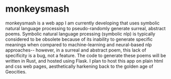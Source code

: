 # monkeysmash

monkeysmash is a web app I am currently developing that uses symbolic natural language processing to pseudo-randomly generate surreal, abstract poems.  Symbolic natural language prcessing (symbolic nlp) is typically considered to be obsolete because of its inability to generate specific meanings when compared to machine-learning and neural-based nlp approaches-- however, in a surreal and abstract poem, this lack of specificity is a bug, not a feature.  The code to generate these poems will be written in Rust, and hosted using Flask.  I plan to host this app on plain html and css web pages, aesthetically harkening back to the golden age of Geocities.
